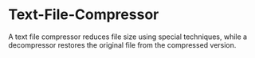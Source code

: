 # Text-File-Compressor
A text file compressor reduces file size using special techniques, while a decompressor restores the original file from the compressed version.
